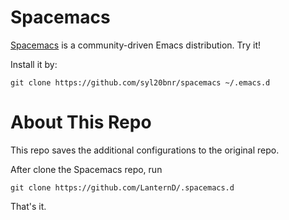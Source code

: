 # Spacemacs

[Spacemacs](http://spacemacs.org/) is a community-driven Emacs distribution. Try it!

Install it by:

`git clone https://github.com/syl20bnr/spacemacs ~/.emacs.d`

# About This Repo

This repo saves the additional configurations to the original repo. 

After clone the Spacemacs repo, run

`git clone https://github.com/LanternD/.spacemacs.d`

That's it.
